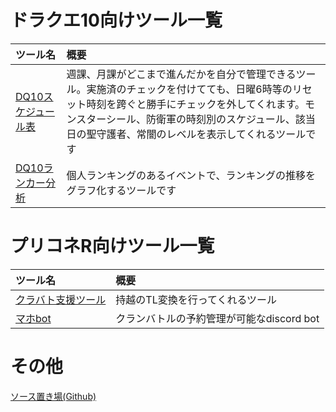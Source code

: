 # ドラクエ10向けツール一覧

| ツール名 | 概要 |
|:-----------------------|:------------------------|
| [DQ10スケジュール表](https://roppy001.github.io/dq10scheduler/dtdaily.html) | 週課、月課がどこまで進んだかを自分で管理できるツール。実施済のチェックを付けてても、日曜6時等のリセット時刻を跨ぐと勝手にチェックを外してくれます。モンスターシール、防衛軍の時刻別のスケジュール、該当日の聖守護者、常闇のレベルを表示してくれるツールです |
| [DQ10ランカー分析](https://yumedqx.web.fc2.com/rankanalytics.html) | 個人ランキングのあるイベントで、ランキングの推移をグラフ化するツールです |

# プリコネR向けツール一覧

| ツール名 | 概要 |
|:-----------------------|:------------------------|
| [クラバト支援ツール](https://roppy001.github.io/prcncbsupporter/cbsupporter.html) | 持越のTL変換を行ってくれるツール |
| [マホbot](https://github.com/roppy001/maho-bot) | クランバトルの予約管理が可能なdiscord bot |

# その他

[ソース置き場(Github)](https://github.com/roppy001/)

